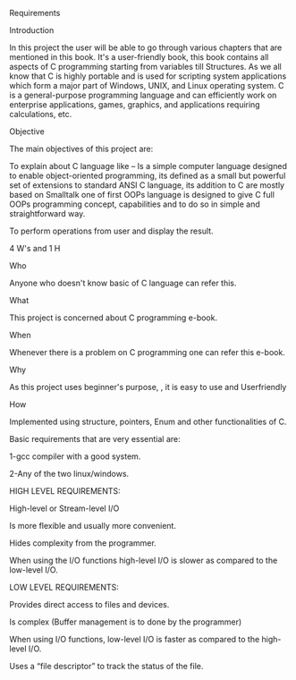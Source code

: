 Requirements  

Introduction 

In this project the user will be able to go through various chapters that are mentioned in this book. It's a user-friendly book, this book contains all aspects of C programming starting from variables till Structures. As we all know that C is highly portable and is used for scripting system applications which form a major part of Windows, UNIX, and Linux operating system. C is a general-purpose programming language and can efficiently work on enterprise applications, games, graphics, and applications requiring calculations, etc. 

Objective 

The main objectives of this project are: 

  

To explain about C language like – Is a simple computer language designed to enable object-oriented programming, its defined as a small but powerful set of extensions to standard ANSI C language, its addition to C are mostly based on Smalltalk one of first OOPs language is designed to give C full OOPs programming concept, capabilities and to do so in simple and straightforward way. 

To perform operations from user and display the result. 

  

4 W's and 1 H 

Who 

Anyone who doesn't know basic of C language can refer this. 

  

What 

This project is concerned about C programming e-book. 

  

When 

Whenever there is a problem on C programming one can refer this e-book. 

  

Why 

As this project uses beginner's purpose, , it is easy to use and Userfriendly  

How 

Implemented using structure, pointers, Enum and other functionalities of C. 

  

Basic requirements that are very essential are: 

 1-gcc compiler with a good system. 

2-Any of the two linux/windows. 

HIGH LEVEL REQUIREMENTS: 

High-level or Stream-level I/O 

Is more flexible and usually more convenient. 
 
 

Hides complexity from the programmer. 
 
 

When using the I/O functions high-level I/O is slower as compared to the low-level I/O. 

 

LOW LEVEL REQUIREMENTS: 

Provides direct access to files and devices. 
 
 

Is complex (Buffer management is to done by the programmer) 
 
 

When using I/O functions, low-level I/O is faster as compared to the high-level I/O. 
 
 

Uses a “file descriptor” to track the status of the file. 

 

 
